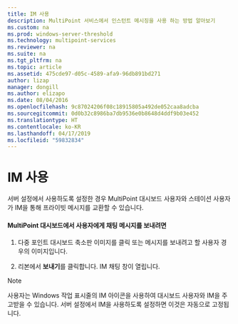 ```yaml
---
title: IM 사용
description: MultiPoint 서비스에서 인스턴트 메시징을 사용 하는 방법 알아보기
ms.custom: na
ms.prod: windows-server-threshold
ms.technology: multipoint-services
ms.reviewer: na
ms.suite: na
ms.tgt_pltfrm: na
ms.topic: article
ms.assetid: 475cde97-d05c-4589-afa9-96db891bd271
author: lizap
manager: dongill
ms.author: elizapo
ms.date: 08/04/2016
ms.openlocfilehash: 9c87024206f08c18915805a492de052caa8adcba
ms.sourcegitcommit: 0d0b32c8986ba7db9536e0b8648d4ddf9b03e452
ms.translationtype: HT
ms.contentlocale: ko-KR
ms.lasthandoff: 04/17/2019
ms.locfileid: "59832834"
---
```

# <a name="use-im"></a>IM 사용
서버 설정에서 사용하도록 설정한 경우 MultiPoint 대시보드 사용자와 스테이션 사용자가 IM을 통해 프라이빗 메시지를 교환할 수 있습니다.
  
#### <a name="to-send-a-chat-message-from-the-multipoint-dashboard-to-a-user"></a>MultiPoint 대시보드에서 사용자에게 채팅 메시지를 보내려면  
  
1.  다중 포인트 대시보드 축소판 이미지를 클릭 또는 메시지를 보내려고 할 사용자 경우의 이미지입니다.  
  
2.  리본에서 **보내기**를 클릭합니다. IM 채팅 창이 열립니다.  

> [!NOTE] 
> 사용자는 Windows 작업 표시줄의 IM 아이콘을 사용하여 대시보드 사용자와 IM을 주고받을 수 있습니다. 서버 설정에서 IM을 사용하도록 설정하면 이것은 자동으로 고정됩니다.